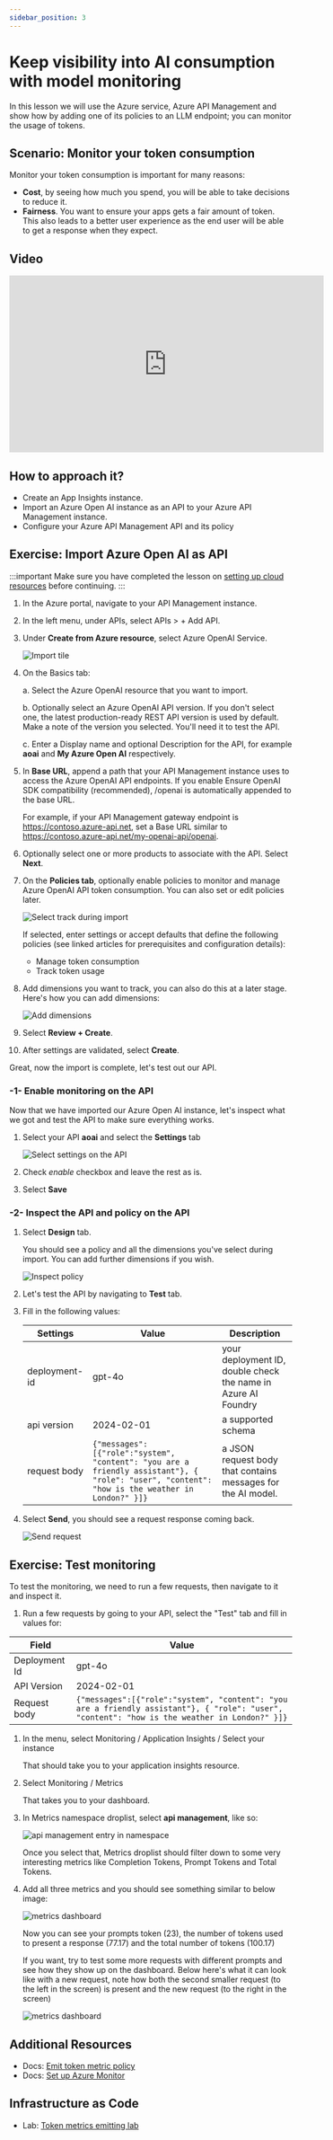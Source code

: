 ```yaml
---
sidebar_position: 3
---
```


# Keep visibility into AI consumption with model monitoring  

In this lesson we will use the Azure service, Azure API Management and show how by adding one of its policies to an LLM endpoint; you can monitor the usage of tokens.

## Scenario: Monitor your token consumption

Monitor your token consumption is important for many reasons:

- **Cost**, by seeing how much you spend, you will be able to take decisions to reduce it.
- **Fairness**. You want to ensure your apps gets a fair amount of token. This also leads to a better user experience as the end user will be able to get a response when they expect.

## Video

<iframe width="560" height="315" src="https://www.youtube.com/embed/2pW6Z2VwHmQ?si=NwKkyTUa17IPhHMm" title="YouTube video player" frameborder="0" allow="accelerometer; autoplay; clipboard-write; encrypted-media; gyroscope; picture-in-picture; web-share" referrerpolicy="strict-origin-when-cross-origin" allowfullscreen></iframe>

## How to approach it?

- Create an App Insights instance.
- Import an Azure Open AI instance as an API to your Azure API Management instance.
- Configure your Azure API Management API and its policy

## Exercise: Import Azure Open AI as API

:::important
Make sure you have completed the lesson on [setting up cloud resources](./create-resources.md) before continuing.
:::

1. In the Azure portal, navigate to your API Management instance.

1. In the left menu, under APIs, select APIs > + Add API.

1. Under **Create from Azure resource**, select Azure OpenAI Service.

   ![Import tile](https://learn.microsoft.com/en-us/azure/api-management/media/azure-openai-api-from-specification/azure-openai-api.png)

1. On the Basics tab:

    a. Select the Azure OpenAI resource that you want to import.

    b. Optionally select an Azure OpenAI API version. If you don't select one, the latest production-ready REST API version is used by default. Make a note of the version you selected. You'll need it to test the API.

    c. Enter a Display name and optional Description for the API, for example **aoai** and **My Azure Open AI** respectively.

1. In **Base URL**, append a path that your API Management instance uses to access the Azure OpenAI API endpoints. If you enable Ensure OpenAI SDK compatibility (recommended), /openai is automatically appended to the base URL.

    For example, if your API Management gateway endpoint is https://contoso.azure-api.net, set a Base URL similar to https://contoso.azure-api.net/my-openai-api/openai.

1. Optionally select one or more products to associate with the API. Select **Next**.

1. On the **Policies tab**, optionally enable policies to monitor and manage Azure OpenAI API token consumption. You can also set or edit policies later.

    ![Select track during import](/img/monitor-import-select-monitor.png)

    If selected, enter settings or accept defaults that define the following policies (see linked articles for prerequisites and configuration details):

    - Manage token consumption
    - Track token usage

1. Add dimensions you want to track, you can also do this at a later stage. Here's how you can add dimensions:

    ![Add dimensions](/img/monitor-import-setup-dimensions.png)

    
1. Select **Review + Create**.

1. After settings are validated, select **Create**.

Great, now the import is complete, let's test out our API.

### -1- Enable monitoring on the API

Now that we have imported our Azure Open AI instance, let's inspect what we got and test the API to make sure everything works.

1. Select your API **aoai** and select the **Settings** tab

    ![Select settings on the API](/img/monitor-enable.png)

1. Check *enable* checkbox and leave the rest as is.
1. Select **Save**

### -2- Inspect the API and policy on the API

1. Select **Design** tab.

    You should see a policy and all the dimensions you've select during import. You can add further dimensions if you wish. 

    ![Inspect policy](/img/monitor-inspect-policy.png)

1. Let's test the API by navigating to **Test** tab. 
1. Fill in the following values:

    | Settings | Value | Description |
    |--|--|--|
    | deployment-id | gpt-4o | your deployment ID, double check the name in Azure AI Foundry |
    | api version | 2024-02-01 | a supported schema
    | request body | ```{"messages":[{"role":"system", "content": "you are a friendly assistant"}, { "role": "user", "content": "how is the weather in London?" }]} ``` | a JSON request body that contains messages for the AI model. |

1. Select **Send**, you should see a request response coming back.

    ![Send request](/img/monitor-test-import.png)

## Exercise: Test monitoring

To test the monitoring, we need to run a few requests, then navigate to it and inspect it.

1. Run a few requests by going to your API, select the "Test" tab and fill in values for:

  | Field | Value |
  | -- | -- | 
  | Deployment Id | gpt-4o |
  | API Version | 2024-02-01 |
  | Request body | `{"messages":[{"role":"system", "content": "you are a friendly assistant"}, { "role": "user", "content": "how is the weather in London?" }]}` | 

1. In the menu, select Monitoring / Application Insights / Select your instance

   That should take you to your application insights resource.

1. Select Monitoring / Metrics

   That takes you to your dashboard. 
1. In Metrics namespace droplist, select **api management**, like so:

   ![api management entry in namespace](/img/monitor-metrics.png)

   Once you select that, Metrics droplist should filter down to some very interesting metrics like Completion Tokens, Prompt Tokens and Total Tokens.

1. Add all three metrics and you should see something similar to below image:

   ![metrics dashboard](/img/monitor-dashboard.png)

   Now you can see your prompts token (23), the number of tokens used to present a response (77.17) and the total number of tokens (100.17)

   If you want, try to test some more requests with different prompts and see how they show up on the dashboard. Below here's what it can look like with a new request, note how both the second smaller request (to the left in the screen) is present and the new request (to the right in the screen)

   ![metrics dashboard](/img/monitor-dashboard-2.png)

## Additional Resources

- Docs: [Emit token metric policy](https://learn.microsoft.com/en-us/azure/api-management/azure-openai-emit-token-metric-policy)
- Docs: [Set up Azure Monitor](https://learn.microsoft.com/en-us/azure/api-management/api-management-howto-use-azure-monitor)

## Infrastructure as Code

- Lab: [Token metrics emitting lab](https://github.com/Azure-Samples/AI-Gateway/blob/main/labs/token-metrics-emitting/README.MD)